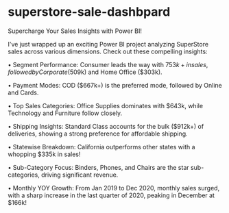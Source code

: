 # superstore-sale-dashbpard
Supercharge Your Sales Insights with Power BI!

I've just wrapped up an exciting Power BI project analyzing SuperStore sales across various dimensions. Check out these compelling insights:

• Segment Performance: Consumer leads the way with $753k+ in sales, followed by Corporate ($509k) and Home Office ($303k).

• Payment Modes: COD ($667k+) is the preferred mode, followed by Online and Cards.

• Top Sales Categories: Office Supplies dominates with $643k, while Technology and Furniture follow closely.

• Shipping Insights: Standard Class accounts for the bulk ($912k+) of deliveries, showing a strong preference for affordable shipping.

• Statewise Breakdown: California outperforms other states with a whopping $335k in sales!

• Sub-Category Focus: Binders, Phones, and Chairs are the star sub-categories, driving significant revenue.

• Monthly YOY Growth: From Jan 2019 to Dec 2020, monthly sales surged, with a sharp increase in the last quarter of 2020, peaking in December at $166k!
